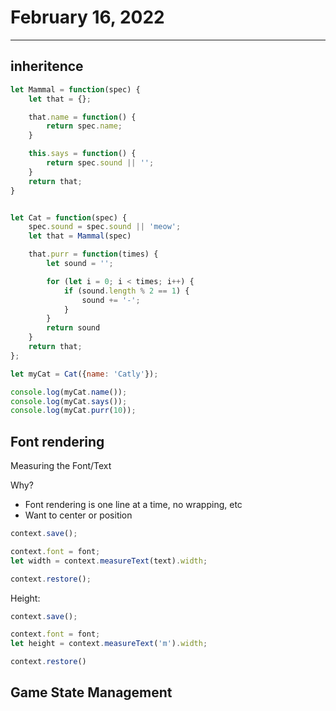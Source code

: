 # February 16, 2022

---

## inheritence

```js
let Mammal = function(spec) {
    let that = {};

    that.name = function() {
        return spec.name;
    }

    this.says = function() {
        return spec.sound || '';
    }
    return that;
}


let Cat = function(spec) {
    spec.sound = spec.sound || 'meow';
    let that = Mammal(spec)

    that.purr = function(times) {
        let sound = '';

        for (let i = 0; i < times; i++) {
            if (sound.length % 2 == 1) {
                sound += '-';
            }
        }
        return sound
    }
    return that;
};

let myCat = Cat({name: 'Catly'});

console.log(myCat.name());
console.log(myCat.says());
console.log(myCat.purr(10));
```

## Font rendering

Measuring the Font/Text

Why? 
- Font rendering is one line at a time, no wrapping, etc
- Want to center or position

```js
context.save();

context.font = font;
let width = context.measureText(text).width;

context.restore();
```

Height: 

```js
context.save();

context.font = font;
let height = context.measureText('m').width;

context.restore()
```

## Game State Management

